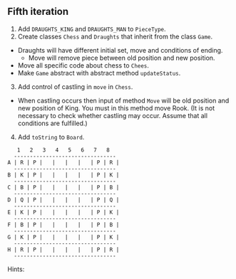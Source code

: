 ## Fifth iteration

1. Add `DRAUGHTS_KING` and  `DRAUGHTS_MAN` to `PieceType`. 
2. Create classes `Chess` and `Draughts` that inherit from the class `Game`.
- Draughts will have different initial set, move and conditions of ending.
  - Move will remove piece between old position and new position.  
- Move all specific code about chess to `Chees`. 
- Make `Game` abstract with abstract method `updateStatus`.
3. Add control of castling in `move` in `Chess`.
- When castling occurs then input of method `Move` will be old position and new position of King. 
  You must in this method move Rook. (It is not necessary to check whether castling may occur. 
  Assume that all conditions are fulfilled.) 
4. Add `toString` to `Board`.
```
   1   2   3   4   5   6   7   8
  --------------------------------
A | R | P |   |   |   |   | P | R |
  --------------------------------
B | K | P |   |   |   |   | P | K |
  --------------------------------
C | B | P |   |   |   |   | P | B |
  --------------------------------
D | Q | P |   |   |   |   | P | Q |
  --------------------------------
E | K | P |   |   |   |   | P | K |
  --------------------------------
F | B | P |   |   |   |   | P | B |
  --------------------------------
G | K | P |   |   |   |   | P | K |
  --------------------------------
H | R | P |   |   |   |   | P | R |
  --------------------------------
```

Hints:
